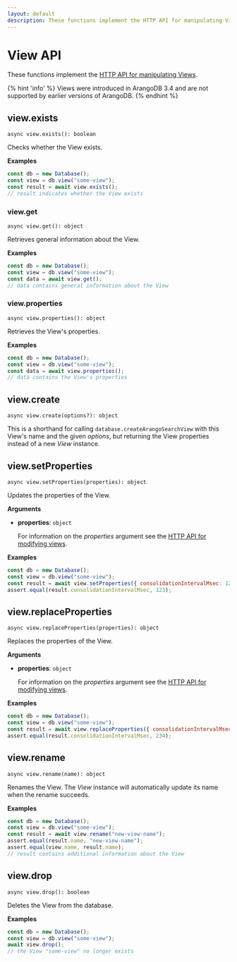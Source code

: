 ```yaml
---
layout: default
description: These functions implement the HTTP API for manipulating Views
---
```

# View API

These functions implement the
[HTTP API for manipulating Views](../http/views.html).

{% hint 'info' %}
Views were introduced in ArangoDB 3.4 and are not supported by earlier versions
of ArangoDB.
{% endhint %}

## view.exists

`async view.exists(): boolean`

Checks whether the View exists.

**Examples**

```js
const db = new Database();
const view = db.view("some-view");
const result = await view.exists();
// result indicates whether the View exists
```

### view.get

`async view.get(): object`

Retrieves general information about the View.

**Examples**

```js
const db = new Database();
const view = db.view("some-view");
const data = await view.get();
// data contains general information about the View
```

### view.properties

`async view.properties(): object`

Retrieves the View's properties.

**Examples**

```js
const db = new Database();
const view = db.view("some-view");
const data = await view.properties();
// data contains the View's properties
```

## view.create

`async view.create(options?): object`

This is a shorthand for calling `database.createArangoSearchView` with this
View's name and the given _options_, but returning the View properties instead
of a new _View_ instance.

## view.setProperties

`async view.setProperties(properties): object`

Updates the properties of the View.

**Arguments**

- **properties**: `object`

  For information on the _properties_ argument see the
  [HTTP API for modifying views](../http/views-arangosearch.html).

**Examples**

```js
const db = new Database();
const view = db.view("some-view");
const result = await view.setProperties({ consolidationIntervalMsec: 123 });
assert.equal(result.consolidationIntervalMsec, 123);
```

## view.replaceProperties

`async view.replaceProperties(properties): object`

Replaces the properties of the View.

**Arguments**

- **properties**: `object`

  For information on the _properties_ argument see the
  [HTTP API for modifying views](../http/views-arangosearch.html).

**Examples**

```js
const db = new Database();
const view = db.view("some-view");
const result = await view.replaceProperties({ consolidationIntervalMsec: 234 });
assert.equal(result.consolidationIntervalMsec, 234);
```

## view.rename

`async view.rename(name): object`

Renames the View. The _View_ instance will automatically update its
name when the rename succeeds.

**Examples**

```js
const db = new Database();
const view = db.view("some-view");
const result = await view.rename("new-view-name");
assert.equal(result.name, "new-view-name");
assert.equal(view.name, result.name);
// result contains additional information about the View
```

## view.drop

`async view.drop(): boolean`

Deletes the View from the database.

**Examples**

```js
const db = new Database();
const view = db.view("some-view");
await view.drop();
// the View "some-view" no longer exists
```
